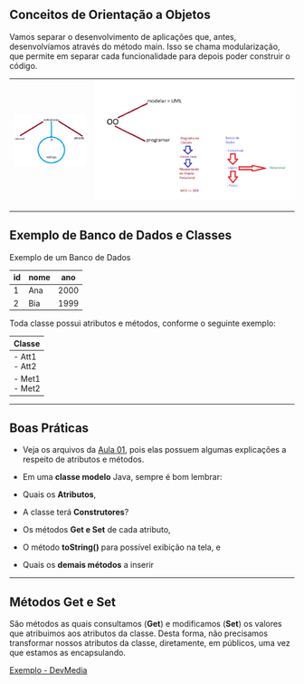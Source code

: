 ## Conceitos de Orientação a Objetos

Vamos separar o desenvolvimento de aplicações que, antes, desenvolvíamos através do método main. Isso se chama modularização, que permite em separar cada funcionalidade para depois poder construir o código.


| <img src="https://github.com/clcmoliveira/Aulas-ED/blob/master/Estruturas.png?raw=true"> 	| <img src="https://github.com/clcmoliveira/Aulas-ED/blob/master/modeloOO.png?raw=true"> 	|
|------------------------------------------------------------------------------------------	|----------------------------------------------------------------------------------------	|


---
Exemplo de Banco de Dados e Classes
---

Exemplo de um Banco de Dados

| id 	| nome 	| ano  	| 
|----	|------	|------	|
| 1  	| Ana  	| 2000 	|
| 2  	| Bia  	| 1999 	|

Toda classe possui atributos e métodos, conforme o seguinte exemplo:

| Classe           	| 
|------------------	|
| - Att1<br>- Att2 	| 
| - Met1<br>- Met2 	| 


----
Boas Práticas
----

- Veja os arquivos da [Aula 01](https://github.com/clcmoliveira/Aulas-ED/tree/master/Aula%2001), pois elas possuem algumas explicações a respeito de atributos e métodos.

- Em uma **classe modelo** Java, sempre é bom lembrar:
 - Quais os **Atributos**,
 - A classe terá **Construtores**?
 - Os métodos **Get e Set** de cada atributo,
 - O método **toString()** para possível exibição na tela, e
 - Quais os **demais métodos** a inserir

----
Métodos Get e Set
----

São métodos as quais consultamos (**Get**) e modificamos (**Set**) os valores que atribuimos aos atributos da classe. Desta forma, não precisamos transformar nossos atributos da classe, diretamente, em públicos, uma vez que estamos as encapsulando.

[Exemplo - DevMedia](https://www.devmedia.com.br/get-e-set-metodos-acessores-em-java/29241)
